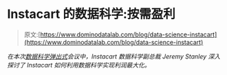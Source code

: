 # Instacart 的数据科学:按需盈利

> 原文:[https://www.dominodatalab.com/blog/data-science-instacart](https://www.dominodatalab.com/blog/data-science-instacart)

*在本次[数据科学弹出式](https://popup.dominodatalab.com?utm_source=blog&utm_medium=post&utm_campaign=data-science-instacart)会议中，Instacart 数据科学副总裁 Jeremy Stanley 深入探讨了 Instacart 如何利用数据科学实现利润最大化。*